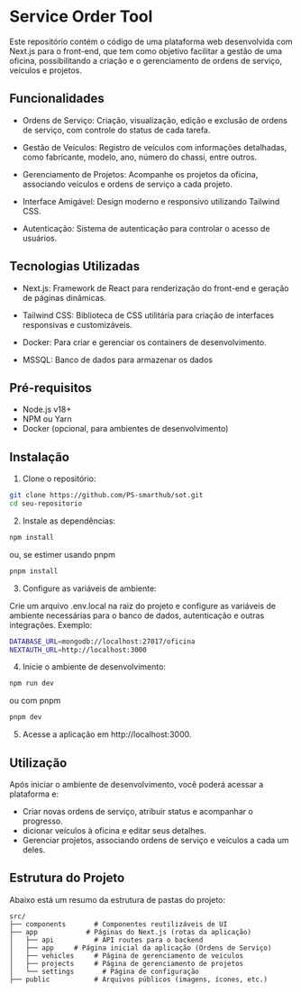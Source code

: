 # Service Order Tool

Este repositório contém o código de uma plataforma web desenvolvida com Next.js para o front-end, que tem como objetivo facilitar a gestão de uma oficina, possibilitando a criação e o gerenciamento de ordens de serviço, veículos e projetos.

## Funcionalidades

- Ordens de Serviço: Criação, visualização, edição e exclusão de ordens de serviço, com controle do status de cada tarefa.

- Gestão de Veículos: Registro de veículos com informações detalhadas, como fabricante, modelo, ano, número do chassi, entre outros.
- Gerenciamento de Projetos: Acompanhe os projetos da oficina, associando veículos e ordens de serviço a cada projeto.
- Interface Amigável: Design moderno e responsivo utilizando Tailwind CSS.
- Autenticação: Sistema de autenticação para controlar o acesso de usuários.

## Tecnologias Utilizadas

- Next.js: Framework de React para renderização do front-end e geração de páginas dinâmicas.

- Tailwind CSS: Biblioteca de CSS utilitária para criação de interfaces responsivas e customizáveis.

- Docker: Para criar e gerenciar os containers de desenvolvimento.

- MSSQL: Banco de dados para armazenar os dados

## Pré-requisitos

- Node.js v18+
- NPM ou Yarn
- Docker (opcional, para ambientes de desenvolvimento)

## Instalação

1. Clone o repositório:

```bash
git clone https://github.com/PS-smarthub/sot.git
cd seu-repositorio
```

2. Instale as dependências:

```bash Copiar Código
npm install
```

ou, se estimer usando pnpm

```bash Copiar Código
pnpm install
```

3. Configure as variáveis de ambiente:

Crie um arquivo .env.local na raiz do projeto e configure as variáveis de ambiente necessárias para o banco de dados, autenticação e outras integrações. Exemplo:

```bash
DATABASE_URL=mongodb://localhost:27017/oficina
NEXTAUTH_URL=http://localhost:3000
```

4. Inicie o ambiente de desenvolvimento:

```bash
npm run dev
```

ou com pnpm

```bash
pnpm dev
```

5. Acesse a aplicação em http://localhost:3000.

## Utilização

Após iniciar o ambiente de desenvolvimento, você poderá acessar a plataforma e:

- Criar novas ordens de serviço, atribuir status e acompanhar o progresso.
- dicionar veículos à oficina e editar seus detalhes.
- Gerenciar projetos, associando ordens de serviço e veículos a cada um deles.

## Estrutura do Projeto

Abaixo está um resumo da estrutura de pastas do projeto:

```
src/
├── components       # Componentes reutilizáveis de UI
├── app            # Páginas do Next.js (rotas da aplicação)
│   ├── api          # API routes para o backend
│   ├── app     # Página inicial da aplicação (Ordens de Serviço)
│   ├── vehicles     # Página de gerenciamento de veículos
│   ├── projects     # Página de gerenciamento de projetos
│   └── settings       # Página de configuração
├── public           # Arquivos públicos (imagens, ícones, etc.)
```